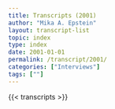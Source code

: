 ```yaml
---
title: Transcripts (2001)
author: "Mika A. Epstein"
layout: transcript-list
topic: index
type: index
date: 2001-01-01
permalink: /transcript/2001/
categories: ["Interviews"]
tags: [""]
---
```


{{< transcripts >}}
